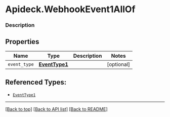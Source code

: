 # Apideck.WebhookEvent1AllOf

### Description

## Properties
Name | Type | Description | Notes
------------ | ------------- | ------------- | -------------
`event_type` | [**EventType1**](EventType1.md) |  | [optional] 





## Referenced Types:
* [`EventType1`](EventType1.md)

---

[[Back to top]](#) [[Back to API list]](../../../../README.md#documentation-for-api-endpoints) [[Back to README]](../../../../README.md)


